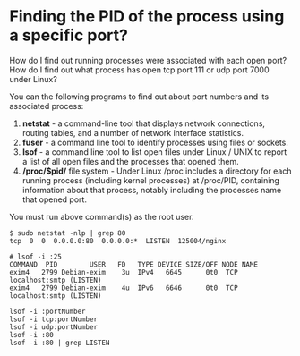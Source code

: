 # Finding the PID of the process using a specific port?

How do I find out running processes were associated with each open port? How do I find out what process has open tcp port 111 or udp port 7000 under Linux?

You can the following programs to find out about port numbers and its associated process:

1. **netstat** - a command-line tool that displays network connections, routing tables, and a number of network interface statistics.
2. **fuser** - a command line tool to identify processes using files or sockets.
3. **lsof** - a command line tool to list open files under Linux / UNIX to report a list of all open files and the processes that opened them.
4. **/proc/$pid/** file system - Under Linux /proc includes a directory for each running process (including kernel processes) at /proc/PID, containing information about that process, notably including the processes name that opened port.

You must run above command(s) as the root user.



```
$ sudo netstat -nlp | grep 80
tcp  0  0  0.0.0.0:80  0.0.0.0:*  LISTEN  125004/nginx
```

```
# lsof -i :25
COMMAND  PID        USER   FD   TYPE DEVICE SIZE/OFF NODE NAME
exim4   2799 Debian-exim    3u  IPv4   6645      0t0  TCP localhost:smtp (LISTEN)
exim4   2799 Debian-exim    4u  IPv6   6646      0t0  TCP localhost:smtp (LISTEN)
```

```
lsof -i :portNumber
lsof -i tcp:portNumber
lsof -i udp:portNumber
lsof -i :80
lsof -i :80 | grep LISTEN
```
